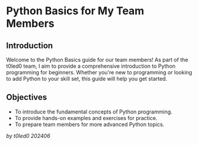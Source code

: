 # Python Basics for My Team Members

## Introduction
Welcome to the Python Basics guide for our team members! As part of the t0led0 team, I aim to provide a comprehensive introduction to Python programming for beginners. Whether you're new to programming or looking to add Python to your skill set, this guide will help you get started.

## Objectives
- To introduce the fundamental concepts of Python programming.
- To provide hands-on examples and exercises for practice.
- To prepare team members for more advanced Python topics.

*by t0led0 202406*